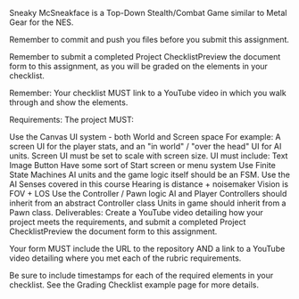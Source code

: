 Sneaky McSneakface is a Top-Down Stealth/Combat Game similar to Metal Gear for the NES.

Remember to commit and push you files before you submit this assignment.

Remember to submit a completed Project ChecklistPreview the document form to this assignment, as you will be graded on the elements in your checklist.

Remember: Your checklist MUST link to a YouTube video in which you walk through and show the elements.

Requirements:
The project MUST:

Use the Canvas UI system - both World and Screen space
For example: A screen UI for the player stats, and an "in world" / "over the head" UI for AI units.
Screen UI must be set to scale with screen size.
UI must include: 
Text
Image
Button
Have some sort of Start screen or menu system
Use Finite State Machines
AI units and the game logic itself should be an FSM.
Use the AI Senses covered in this course
Hearing is distance + noisemaker
Vision is FOV + LOS
Use the Controller / Pawn logic
AI and Player Controllers should inherit from an abstract Controller class
Units in game should inherit from a Pawn class.
Deliverables:
Create a YouTube video detailing how your project meets the requirements, and submit a completed Project ChecklistPreview the document form to this assignment.

Your form MUST include the URL to the repository AND a link to a YouTube video detailing where you met each of the rubric requirements.

Be sure to include timestamps for each of the required elements in your checklist.  See the Grading Checklist example page for more details.

